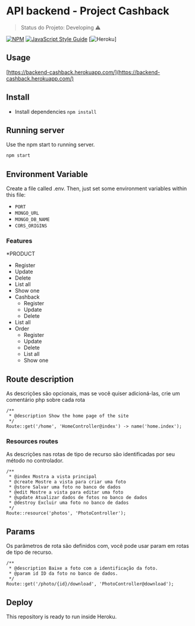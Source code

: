 # API backend - Project Cashback
> Status do Projeto: Developing :warning:

[![NPM](https://img.shields.io/npm/v/@fdaciuk/use-timer.svg)](https://www.npmjs.com/package/@fdaciuk/use-timer) [![JavaScript Style Guide](https://img.shields.io/badge/code_style-standard-brightgreen.svg)](https://standardjs.com) [![Heroku](https://heroku-badge.herokuapp.com/?app=heroku-badge)]


## Usage
[https://backend-cashback.herokuapp.com/](https://backend-cashback.herokuapp.com/)

## Install
* Install dependencies `npm install`
## Running server
Use the npm start to running server.
```bash
npm start
```
## Environment Variable
Create a file called .env. Then, just set some environment variables within this file:
* `PORT`
* `MONGO_URL`
* `MONGO_DB_NAME`
* `CORS_ORIGINS`

### Features

*PRODUCT
  * Register
  * Update
  * Delete
  * List all
  * Show one
* Cashback
  * Register
  * Update
  * Delete
 * List all
* Order
  * Register
  * Update
  * Delete
  * List all
  * Show one

## Route description
As descrições são opcionais, mas se você quiser adicioná-las, crie um comentário php sobre cada rota
```
/**
 * @description Show the home page of the site
 */
Route::get('/home', 'HomeController@index') -> name('home.index');
```

### Resources routes
As descrições nas rotas de tipo de recurso são identificadas por seu método no controlador.
```
/**
 * @index Mostra a vista principal
 * @create Mostre a vista para criar uma foto
 * @store Salvar uma foto no banco de dados
 * @edit Mostre a vista para editar uma foto
 * @update Atualizar dados de fotos no banco de dados
 * @destroy Excluir uma foto no banco de dados
 */
Route::resource('photos', 'PhotoController');
```

## Params
Os parâmetros de rota são definidos com, você pode usar param em rotas de tipo de recurso.
```
/**
 * @description Baixe a foto com a identificação da foto.
 * @param id ID da foto no banco de dados.
 */
Route::get('/photo/{id}/download', 'PhotoController@download');
```

## Deploy
This repository is ready to run inside Heroku.
